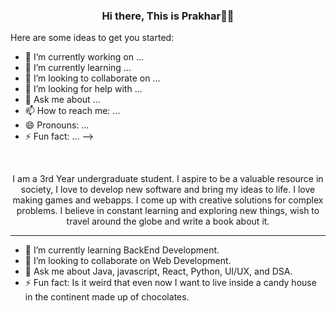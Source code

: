 <h3 align ="center" >Hi there, This is Prakhar👋😁</h3>

Here are some ideas to get you started:

- 🔭 I’m currently working on ...
- 🌱 I’m currently learning ...
- 👯 I’m looking to collaborate on ...
- 🤔 I’m looking for help with ...
- 💬 Ask me about ...
- 📫 How to reach me: ...
- 😄 Pronouns: ...
- ⚡ Fun fact: ...
-->
<br/>
<p align = "center">I am a 3rd Year undergraduate student. I aspire to be a valuable resource in society, I love to develop new software and bring my ideas to life. I love making games and webapps. I come up with creative solutions for complex problems. I believe in constant learning and exploring new things, wish to travel around the globe and write a book about it.</p>

----

- 🌱 I’m currently learning BackEnd Development.
- 👯 I’m looking to collaborate on Web Development.
- 💬 Ask me about Java, javascript, React, Python, UI/UX, and DSA.
- ⚡ Fun fact: Is it weird that even now I want to live inside a candy house in the continent made up of chocolates.


